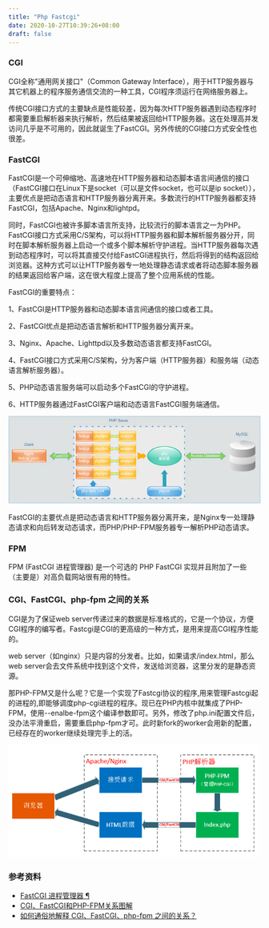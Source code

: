 ```yaml
---
title: "Php Fastcgi"
date: 2020-10-27T10:39:26+08:00
draft: false
---
```


### CGI

CGI全称"通用网关接口"（Common Gateway Interface），用于HTTP服务器与其它机器上的程序服务通信交流的一种工具，CGI程序须运行在网络服务器上。

传统CGI接口方式的主要缺点是性能较差，因为每次HTTP服务器遇到动态程序时都需要重启解析器来执行解析，然后结果被返回给HTTP服务器。这在处理高并发访问几乎是不可用的，因此就诞生了FastCGI。另外传统的CGI接口方式安全性也很差。


### FastCGI

FastCGI是一个可伸缩地、高速地在HTTP服务器和动态脚本语言间通信的接口（FastCGI接口在Linux下是socket（可以是文件socket，也可以是ip socket）），主要优点是把动态语言和HTTP服务器分离开来。多数流行的HTTP服务器都支持FastCGI，包括Apache、Nginx和lightpd。

同时，FastCGI也被许多脚本语言所支持，比较流行的脚本语言之一为PHP。FastCGI接口方式采用C/S架构，可以将HTTP服务器和脚本解析服务器分开，同时在脚本解析服务器上启动一个或多个脚本解析守护进程。当HTTP服务器每次遇到动态程序时，可以将其直接交付给FastCGI进程执行，然后将得到的结构返回给浏览器。这种方式可以让HTTP服务器专一地处理静态请求或者将动态脚本服务器的结果返回给客户端，这在很大程度上提高了整个应用系统的性能。

FastCGI的重要特点：

1、FastCGI是HTTP服务器和动态脚本语言间通信的接口或者工具。

2、FastCGI优点是把动态语言解析和HTTP服务器分离开来。

3、Nginx、Apache、Lighttpd以及多数动态语言都支持FastCGI。

4、FastCGI接口方式采用C/S架构，分为客户端（HTTP服务器）和服务端（动态语言解析服务器）。

5、PHP动态语言服务端可以启动多个FastCGI的守护进程。

6、HTTP服务器通过FastCGI客户端和动态语言FastCGI服务端通信。


![Nginx+FastCGI运作过程](/images/5350978-fcd13cc99e17f59a.webp)

FastCGI的主要优点是把动态语言和HTTP服务器分离开来，是Nginx专一处理静态请求和向后转发动态请求，而PHP/PHP-FPM服务器专一解析PHP动态请求。


### FPM
FPM (FastCGI 进程管理器) 是一个可选的 PHP FastCGI 实现并且附加了一些（主要是）对高负载网站很有用的特性。

### CGI、FastCGI、php-fpm 之间的关系

CGI是为了保证web server传递过来的数据是标准格式的，它是一个协议，方便CGI程序的编写者。Fastcgi是CGI的更高级的一种方式，是用来提高CGI程序性能的。

web server（如nginx）只是内容的分发者。比如，如果请求/index.html，那么web server会去文件系统中找到这个文件，发送给浏览器，这里分发的是静态资源。

那PHP-FPM又是什么呢？它是一个实现了Fastcgi协议的程序,用来管理Fastcgi起的进程的,即能够调度php-cgi进程的程序。现已在PHP内核中就集成了PHP-FPM，使用--enalbe-fpm这个编译参数即可。另外，修改了php.ini配置文件后，没办法平滑重启，需要重启php-fpm才可。此时新fork的worker会用新的配置，已经存在的worker继续处理完手上的活。

![cgi](/images/cgi.png)

### 参考资料

- [FastCGI 进程管理器 ¶](https://www.php.net/manual/zh/book.fpm.php)
- [CGI、FastCGI和PHP-FPM关系图解](https://www.awaimai.com/371.html)
- [如何通俗地解释 CGI、FastCGI、php-fpm 之间的关系？](https://www.zhihu.com/question/30672017)
